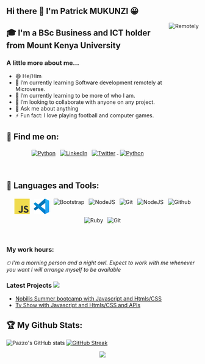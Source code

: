 ## Hi there 👋 I'm Patrick MUKUNZI 😀

<img src="https://media.giphy.com/media/M9gbBd9nbDrOTu1Mqx/giphy.gif" height="350" width="auto" align="right" alt="Remotely"/>

## 🎓 I'm a BSc Business and ICT holder from Mount Kenya University

### A little more about me...

- 😄 He/Him
- 🔭 I’m currently learning Software development remotely at Microverse.
- 🌱 I’m currently learning to be more of who I am. 
- 👯 I’m looking to collaborate with anyone on any project.
- 💬 Ask me about anything
- ⚡ Fun fact: I love playing football and computer games.

## :email: Find me on:

<p align="center">
 <a href="https://www.linkedin.com/in/patrick-mukunzi-8389861a9/" target="_blank" rel="noopener noreferrer"> <img src="https://img.icons8.com/color/48/000000/linkedin-circled--v1.png" alt="Python" height="40" style="vertical-align:top; margin:4px"></a>
 <a href="mailto:pazzomuk@gmail.com"> <img src="https://img.icons8.com/color/48/000000/gmail-new.png" alt="LinkedIn" height="40" style="vertical-align:top; margin:4px"></a> 
 <a href="https://twitter.com/mukunzipat" target="_blank" rel="noopener noreferrer"> <img src="https://img.icons8.com/fluency/48/000000/twitter.png" alt="Twitter" height="40" style="vertical-align:top; margin:4px"> </a>
  <a href="https://microverse-students.slack.com/team/U031N9FB9MZ" target="_blank" rel="noopener noreferrer"> <img src="https://img.icons8.com/color/96/000000/slack-new.png" alt="Python" height="40" style="vertical-align:top; margin:4px"></a>
</p>
<br />


## 🧰 Languages and Tools:
<p align="center">
<img src="https://raw.githubusercontent.com/github/explore/80688e429a7d4ef2fca1e82350fe8e3517d3494d/topics/javascript/javascript.png" alt="Javascript" height="40" style="vertical-align:top; margin:4px">
<img src="https://raw.githubusercontent.com/github/explore/80688e429a7d4ef2fca1e82350fe8e3517d3494d/topics/visual-studio-code/visual-studio-code.png" alt="VS Code" height="40" style="vertical-align:top; margin:4px">
<img src="https://img.icons8.com/color/96/000000/bootstrap.png" alt="Bootstrap" height="40" style="vertical-align:top; margin:4px">
<img src="https://img.icons8.com/color/144/000000/nodejs.png" alt="NodeJS" height="40" style="vertical-align:top; margin:4px">
<img src="https://img.icons8.com/external-flaticons-flat-flat-icons/64/000000/external-java-computer-programming-flaticons-flat-flat-icons.png" alt="Git" height="40" style="vertical-align:top; margin:4px">
<img src="https://img.icons8.com/color/96/000000/css3.png" alt="NodeJS" height="40" style="vertical-align:top; margin:4px">
<img src="https://img.icons8.com/ios-filled/100/000000/github.png" alt="Github" height="40" style="vertical-align:top; margin:4px">
 <img src="https://img.icons8.com/color-glass/96/000000/ruby-gemstone.png" alt="Ruby" height="40" style="vertical-align:top; margin:4px">
<img src="https://img.icons8.com/color/48/000000/git.png" alt="Git" height="40" style="vertical-align:top; margin:4px">
 </p>

<br />

### My work hours:
*⏲ I'm a morning person and a night owl. Expect to work with me whenever you want I will arrange myself to be available*

### <p>Latest Projects <img src="https://media.giphy.com/media/THICzXhqZItpoFX7aD/giphy.gif" width="55"></p>

<!-- BLOG-POST-LIST:START -->
- [Nobilis Summer bootcamp with Javascript and Htmls/CSS](https://pazzo97.github.io/Capstone/)
- [Tv Show with Javascript and Htmls/CSS and APIs](https://pazzo97.github.io/TV-Shows/)



## :trophy: My Github Stats:

![Pazzo's GitHub stats](https://github-readme-stats.vercel.app/api?username=Pazzo97&show_icons=true&theme=algolia	)
[![GitHub Streak](https://github-readme-streak-stats.herokuapp.com/?user=Pazzo97&show_icons=true&theme=algolia	)](https://git.io/streak-stats)
 <p align="center">
<img src="https://github-readme-stats.vercel.app/api/top-langs/?username=Pazzo97&hide=php&theme=algolia&layout=compact" />
</p>
